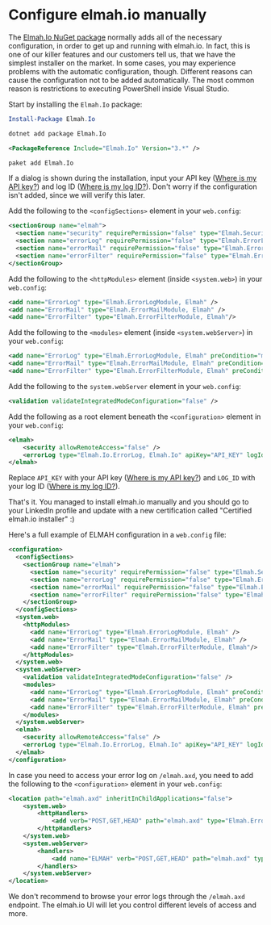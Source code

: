 # Configure elmah.io manually

The [Elmah.Io NuGet package](https://www.nuget.org/packages/elmah.io/) normally adds all of the necessary configuration, in order to get up and running with elmah.io. In fact, this is one of our killer features and our customers tell us, that we have the simplest installer on the market. In some cases, you may experience problems with the automatic configuration, though. Different reasons can cause the configuration not to be added automatically. The most common reason is restrictions to executing PowerShell inside Visual Studio.

Start by installing the `Elmah.Io` package:

```powershell fct_label="Package Manager"
Install-Package Elmah.Io
```
```cmd fct_label=".NET CLI"
dotnet add package Elmah.Io
```
```xml fct_label="PackageReference"
<PackageReference Include="Elmah.Io" Version="3.*" />
```
```xml fct_label="Paket CLI"
paket add Elmah.Io
```

If a dialog is shown during the installation, input your API key ([Where is my API key?](https://docs.elmah.io/where-is-my-api-key/)) and log ID ([Where is my log ID?](https://docs.elmah.io/where-is-my-log-id/)). Don't worry if the configuration isn't added, since we will verify this later.

Add the following to the `<configSections>` element in your `web.config`:

```xml
<sectionGroup name="elmah">
  <section name="security" requirePermission="false" type="Elmah.SecuritySectionHandler, Elmah" />
  <section name="errorLog" requirePermission="false" type="Elmah.ErrorLogSectionHandler, Elmah" />
  <section name="errorMail" requirePermission="false" type="Elmah.ErrorMailSectionHandler, Elmah" />
  <section name="errorFilter" requirePermission="false" type="Elmah.ErrorFilterSectionHandler, Elmah" />
</sectionGroup>
```

Add the following to the `<httpModules>` element (inside `<system.web>`) in your `web.config`:

```xml
<add name="ErrorLog" type="Elmah.ErrorLogModule, Elmah" />
<add name="ErrorMail" type="Elmah.ErrorMailModule, Elmah" />
<add name="ErrorFilter" type="Elmah.ErrorFilterModule, Elmah"/>
```

Add the following to the `<modules>` element (inside `<system.webServer>`) in your `web.config`:

```xml
<add name="ErrorLog" type="Elmah.ErrorLogModule, Elmah" preCondition="managedHandler" />
<add name="ErrorMail" type="Elmah.ErrorMailModule, Elmah" preCondition="managedHandler" />
<add name="ErrorFilter" type="Elmah.ErrorFilterModule, Elmah" preCondition="managedHandler" />
```

Add the following to the `system.webServer` element in your `web.config`:

```xml
<validation validateIntegratedModeConfiguration="false" />
```

Add the following as a root element beneath the `<configuration>` element in your `web.config`:

```xml
<elmah>
    <security allowRemoteAccess="false" />
    <errorLog type="Elmah.Io.ErrorLog, Elmah.Io" apiKey="API_KEY" logId="LOG_ID" />
</elmah>
```

Replace `API_KEY` with your API key ([Where is my API key?](https://docs.elmah.io/where-is-my-api-key/)) and `LOG_ID` with your log ID ([Where is my log ID?](https://docs.elmah.io/where-is-my-log-id/)).

That's it. You managed to install elmah.io manually and you should go to your LinkedIn profile and update with a new certification called "Certified elmah.io installer" :)

Here's a full example of ELMAH configuration in a `web.config` file:

```xml
<configuration>
  <configSections>
    <sectionGroup name="elmah">
      <section name="security" requirePermission="false" type="Elmah.SecuritySectionHandler, Elmah" />
      <section name="errorLog" requirePermission="false" type="Elmah.ErrorLogSectionHandler, Elmah" />
      <section name="errorMail" requirePermission="false" type="Elmah.ErrorMailSectionHandler, Elmah" />
      <section name="errorFilter" requirePermission="false" type="Elmah.ErrorFilterSectionHandler, Elmah" />
    </sectionGroup>
  </configSections>
  <system.web>
    <httpModules>
      <add name="ErrorLog" type="Elmah.ErrorLogModule, Elmah" />
      <add name="ErrorMail" type="Elmah.ErrorMailModule, Elmah" />
      <add name="ErrorFilter" type="Elmah.ErrorFilterModule, Elmah"/>
    </httpModules>
  </system.web>
  <system.webServer>
    <validation validateIntegratedModeConfiguration="false" />
    <modules>
      <add name="ErrorLog" type="Elmah.ErrorLogModule, Elmah" preCondition="managedHandler" />
      <add name="ErrorMail" type="Elmah.ErrorMailModule, Elmah" preCondition="managedHandler" />
      <add name="ErrorFilter" type="Elmah.ErrorFilterModule, Elmah" preCondition="managedHandler" />
    </modules>
  </system.webServer>
  <elmah>
    <security allowRemoteAccess="false" />
    <errorLog type="Elmah.Io.ErrorLog, Elmah.Io" apiKey="API_KEY" logId="LOG_ID" />
  </elmah>
</configuration>
```

In case you need to access your error log on `/elmah.axd`, you need to add the following to the `<configuration>` element in your `web.config`:

```xml
<location path="elmah.axd" inheritInChildApplications="false">
    <system.web>
        <httpHandlers>
            <add verb="POST,GET,HEAD" path="elmah.axd" type="Elmah.ErrorLogPageFactory, Elmah" />
        </httpHandlers>
    </system.web>
    <system.webServer>
        <handlers>
            <add name="ELMAH" verb="POST,GET,HEAD" path="elmah.axd" type="Elmah.ErrorLogPageFactory, Elmah" preCondition="integratedMode" />
        </handlers>
    </system.webServer>
</location>
```

We don't recommend to browse your error logs through the `/elmah.axd` endpoint. The elmah.io UI will let you control different levels of access and more.